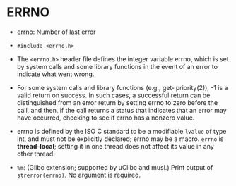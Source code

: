 # ERRNO

- errno: Number of last error

- `#include <errno.h>`

- The `<errno.h>` header file defines the integer variable errno, which is set
  by system calls  and  some  library functions  in  the  event  of an error to
  indicate what went wrong.

- For some system calls and library functions (e.g., get‐ priority(2)), -1 is
  a valid return on success.  In such cases, a successful return can be
  distinguished from an error return by setting errno to zero before the  call,
  and  then,  if the call returns a status that indicates that an error may have
  occurred, checking to see if errno has a nonzero value.

- errno  is defined by the ISO C standard to be a modifiable `lvalue` of type
  int, and must not be explicitly declared;  errno  may be a macro.  `errno` is
  **thread-local**; setting it in one thread does not affect its  value  in any
  other thread.

- `%m`: (Glibc extension; supported by uClibc and musl.)  Print output of
  `strerror(errno)`. No argument is required.

